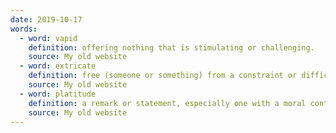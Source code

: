 ```yaml
---
date: 2019-10-17
words:
  - word: vapid
    definition: offering nothing that is stimulating or challenging.
    source: My old website
  - word: extricate
    definition: free (someone or something) from a constraint or difficulty.
    source: My old website
  - word: platitude
    definition: a remark or statement, especially one with a moral content, that has been used too often to be interesting or thoughtful.
    source: My old website
---
```

